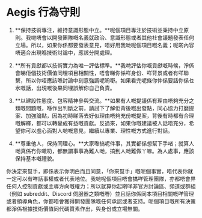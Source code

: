 # Aegis 行為守則

1. **保持技術專注，維持意識形態中立。**呢個項目專注於技術並秉持中立原則。我哋唔會以開發團隊嘅名義就政治、意識形態或者其他社會議題發表任何立場。所以，如果你係都要發表意見，唔好用我哋呢個項目嘅名義；呢啲內容唔適合出現喺技術討論中，應該分開處理。

2. **所有貢獻都以技術實力為唯一評估標準。**我哋評估你嘅貢獻嘅時候，淨係會睇佢個技術價值同埋項目相關性，唔會睇你係咩身份、咩背景或者有咩聯繫，所以你唔應該喺討論中刻意強調呢啲嘢。如果看完呢條你仲係要話你係乜水嘅話，出現嘅後果同埋誤解你自己負責。

3. **以建設性態度、包容精神參與交流。**如果有人嘅提議係有理由唔夠充分之類嘅問題嘅，喺作出判斷之前，請試下了解佢背後嘅出發點，同心協力打磨提案、加強論點，因為初時睇落去好似理由唔夠充份嘅提案，背後有時都有合理嘅解釋，都可以轉變成有益嘅貢獻。反過來，如果你嘅建議被人話唔充分，希望你可以虛心面對人哋嘅意見，繼續以專業、理性嘅方式進行對話。

4. **尊重他人，保持同理心。**大家嚟搞呢件事，其實都係想幫下手啫；就算人哋真係冇你噉叻，都無謂事事為難人哋，搞到人哋難做丫嘛。為人處事，應該保持基本嘅禮貌。

你決定來幫手，即係表示你明白而且同意，「你來幫手」嘅呢個事實，唔代表你就一定可以有咩話事權或者代表地位。我哋呢個項目唔會搞咩管理團隊，亦都唔會畀任何人控制貢獻或主導方向嘅權力；所以就算你起啲咩非官方討論區、頻道或群組（例如 subreddit、Discord 伺服器之類嘅嘢）並且話你係同本項目相關嘅咩管理或者領導角色，你都唔會獲得開發團隊嘅任何承認或者支持。呢個項目嘅所有決策都淨係根據技術價值同代碼質素作出，與身份或立場無關。

